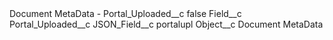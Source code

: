 <?xml version="1.0" encoding="UTF-8"?>
<CustomMetadata xmlns="http://soap.sforce.com/2006/04/metadata" xmlns:xsi="http://www.w3.org/2001/XMLSchema-instance" xmlns:xsd="http://www.w3.org/2001/XMLSchema">
    <label>Document MetaData - Portal_Uploaded__c</label>
    <protected>false</protected>
    <values>
        <field>Field__c</field>
        <value xsi:type="xsd:string">Portal_Uploaded__c</value>
    </values>
    <values>
        <field>JSON_Field__c</field>
        <value xsi:type="xsd:string">portalupl</value>
    </values>
    <values>
        <field>Object__c</field>
        <value xsi:type="xsd:string">Document MetaData</value>
    </values>
</CustomMetadata>
